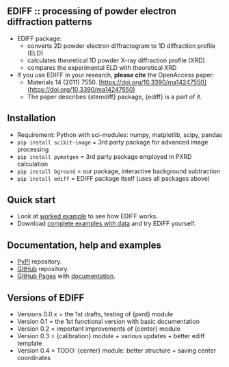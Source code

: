 EDIFF :: processing of powder electron diffraction patterns
-----------------------------------------------------------
* EDIFF package:
	- converts 2D powder electron diffractogram to 1D diffraction profile (ELD)
	- calculates theoretical 1D powder X-ray diffraction profile (XRD)
	- compares the experimental ELD with theoretical XRD
* If you use EDIFF in your research, **please cite** the OpenAccess paper:
	- Materials 14 (2011) 7550.
	  [https://doi.org/10.3390/ma14247550](https://doi.org/10.3390/ma14247550)
	- The paper describes {stemdiff} package, {ediff} is a part of it.

Installation
------------
* Requirement: Python with sci-modules: numpy, matplotlib, scipy, pandas
* `pip install scikit-image` = 3rd party package for advanced image processing 
* `pip install pymatgen` = 3rd party package employed in PXRD calculation
* `pip install bground` = our package, interactive background subtraction
* `pip install ediff` = EDIFF package itself (uses all packages above)

Quick start
-----------
* Look at [worked example](https://www.dropbox.com/scl/fi/3hb78voxd17wb3fzh9n1p/01_ediff_au.nb.pdf?rlkey=qmbvwaw80o1gbe262hwgjvmgx&dl=0)
  to see how EDIFF works.
* Download [complete examples with data](https://www.dropbox.com/scl/fo/td6rkdgp2usxosj1vqeku/h?rlkey=41carfdej5h2f8f4yscbuvagm&dl=0)
  and try EDIFF yourself.

Documentation, help and examples
--------------------------------
* [PyPI](https://pypi.org/project/ediff) repository.
* [GitHub](https://github.com/mirekslouf/ediff) repository.
* [GitHub Pages](https://mirekslouf.github.io/ediff/)
  with [documentation](https://mirekslouf.github.io/ediff/docs).

Versions of EDIFF
-----------------

* Versions 0.0.x = the 1st drafts, testing of {pxrd} module
* Version 0.1 = the 1st functional version with basic documentation
* Version 0.2 = important improvements of {center} module
* Version 0.3 = {calibration} module + various updates + better ediff template
* Version 0.4 = TODO: {center} module: better structure + saving center coordinates
